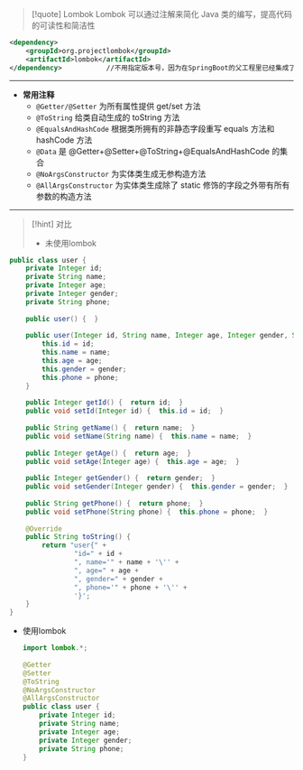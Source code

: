>[!quote] Lombok
>Lombok 可以通过注解来简化 Java 类的编写，提高代码的可读性和简洁性

```xml  
<dependency>  
    <groupId>org.projectlombok</groupId>  
    <artifactId>lombok</artifactId>   
</dependency>           //不用指定版本号，因为在SpringBoot的父工程里已经集成了lombok
```

---

- **常用注释**
	- `@Getter/@Setter`  为所有属性提供 get/set 方法
	- `@ToString`  给类自动生成的 toString 方法
	- `@EqualsAndHashCode`  根据类所拥有的非静态字段重写 equals 方法和 hashCode 方法
	- `@Data`  是 @Getter+@Setter+@ToString+@EqualsAndHashCode 的集合
	- `@NoArgsConstructor`  为实体类生成无参构造方法
	- `@AllArgsConstructor`  为实体类生成除了 static 修饰的字段之外带有所有参数的构造方法

---

>[!hint] 对比
>- 未使用lombok


```java
public class user {  
	private Integer id;  
	private String name;  
	private Integer age;  
	private Integer gender;  
	private String phone;  
  
	public user() {  }  
  
	public user(Integer id, String name, Integer age, Integer gender, String phone) {  
		this.id = id;  
		this.name = name;  
		this.age = age;  
		this.gender = gender;  
		this.phone = phone;  
	}  
  
	public Integer getId() {  return id;  }  
	public void setId(Integer id) {  this.id = id;  }  
  
	public String getName() {  return name;  }  
	public void setName(String name) {  this.name = name;  }  
  
	public Integer getAge() {  return age;  }  
	public void setAge(Integer age) {  this.age = age;  }  
  
	public Integer getGender() {  return gender;  }  
	public void setGender(Integer gender) {  this.gender = gender;  }  
  
	public String getPhone() {  return phone;  }  
	public void setPhone(String phone) {  this.phone = phone;  }  
  
	@Override  
	public String toString() {  
		return "user{" +  
				"id=" + id +  
				", name='" + name + '\'' +  
				", age=" + age +  
				", gender=" + gender +  
				", phone='" + phone + '\'' +  
				'}';  
	}  
}
```
- 使用lombok
	```java
	import lombok.*;  
	  
	@Getter  
	@Setter  
	@ToString  
	@NoArgsConstructor  
	@AllArgsConstructor  
	public class user {  
	    private Integer id;  
	    private String name;  
	    private Integer age;  
	    private Integer gender;  
	    private String phone;  
	}
	```
